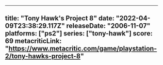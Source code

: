 
---
title: "Tony Hawk's Project 8"
date: "2022-04-09T23:38:29.117Z"
releaseDate: "2006-11-07"
platforms: ["ps2"]
series: ["tony-hawk"]
score: 69
metacriticLink: "https://www.metacritic.com/game/playstation-2/tony-hawks-project-8"
---
